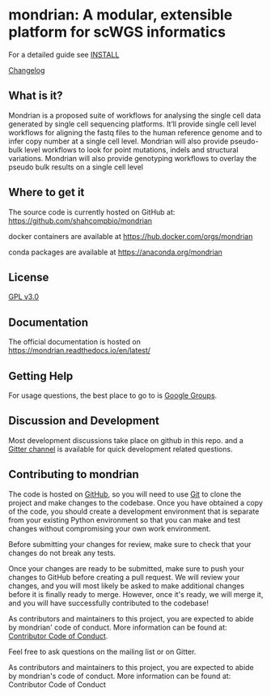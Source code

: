 # mondrian: A modular, extensible platform for scWGS informatics

For a detailed guide see [INSTALL](docs/source/index.md)


[Changelog](CHANGELOG.md)

## What is it?

Mondrian is a proposed suite of workflows for analysing the single cell data generated by single cell sequencing platforms. It’ll provide single cell level workflows for aligning the fastq files to the human reference genome and to infer copy number at a single cell level. Mondrian will also provide pseudo-bulk level workflows to look for point mutations, indels and structural variations. Mondrian will also provide genotyping workflows to overlay the pseudo bulk results on a single cell level


## Where to get it
The source code is currently hosted on GitHub at:
https://github.com/shahcompbio/mondrian

docker containers are available at
https://hub.docker.com/orgs/mondrian

conda packages are available at
https://anaconda.org/mondrian

## License
[GPL v3.0](LICENSE)

## Documentation
The official documentation is hosted on https://mondrian.readthedocs.io/en/latest/

## Getting Help

For usage questions, the best place to go to is [Google Groups](https://groups.google.com/forum/#!forum/mondrianscdna).

## Discussion and Development
Most development discussions take place on github in this repo.
 and a [Gitter channel](https://gitter.im/mondrianscdna) is available for quick development related questions.

## Contributing to mondrian

The code is hosted on [GitHub](https://www.github.com/shahcompbio/mondrian), so you will need to use [Git](https://git-scm.com/) to clone the project and make changes to the codebase. Once you have obtained a copy of the code, you should create a development environment that is separate from your existing Python environment so that you can make and test changes without compromising your own work environment.

Before submitting your changes for review, make sure to check that your changes do not break any tests.

Once your changes are ready to be submitted, make sure to push your changes to GitHub before creating a pull request. We will review your changes, and you will most likely be asked to make additional changes before it is finally ready to merge. However, once it's ready, we will merge it, and you will have successfully contributed to the codebase!


As contributors and maintainers to this project, you are expected to abide by mondrian' code of conduct. More information can be found at: [Contributor Code of Conduct](https://github.com/shahcompbio/mondrian/blob/master/.github/CODE_OF_CONDUCT.md).

Feel free to ask questions on the mailing list or on Gitter.

As contributors and maintainers to this project, you are expected to abide by mondrian's code of conduct. More information can be found at: Contributor Code of Conduct
